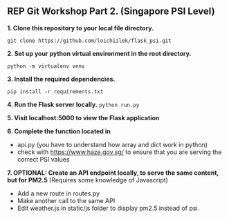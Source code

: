 ## REP Git Workshop Part 2. (Singapore PSI Level)

**1. Clone this repository to your local file directory.**

``git clone https://github.com/loichiilek/flask_psi.git``

**2. Set up your python virtual environment in the root directory.**

``python -m virtualenv venv``

**3. Install the required dependencies.**

``pip install -r requirements.txt``

**4. Run the Flask server locally.**
``python run.py``

**5. Visit localhost:5000 to view the Flask application**

**6. Complete the function located in**
- api.py (you have to understand how array and dict work in python)
- check with https://www.haze.gov.sg/ to ensure that you are serving the correct PSI values


**7. OPTIONAL: Create an API endpoint locally, to serve the same content, but for PM2.5** (Requires some knowledge of Javascript)
- Add a new route in routes.py
- Make another call to the same API
- Edit weather.js in static/js folder to display pm2.5 instead of psi
